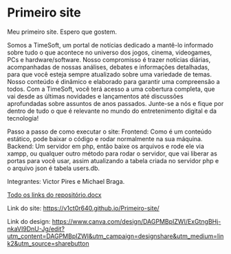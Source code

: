 # Primeiro site
Meu primeiro site.
Espero que gostem.

Somos a TimeSoft, um portal de notícias dedicado a mantê-lo informado sobre tudo o que acontece no universo dos jogos, cinema, videogames, PCs e hardware/software. Nosso compromisso é trazer notícias diárias, acompanhadas de nossas análises, debates e informações detalhadas, para que você esteja sempre atualizado sobre uma variedade de temas. Nosso conteúdo é dinâmico e elaborado para garantir uma compreensão a todos. Com a TimeSoft, você terá acesso a uma cobertura completa, que vai desde as últimas novidades e lançamentos até discussões aprofundadas sobre assuntos de anos passados. Junte-se a nós e fique por dentro de tudo o que é relevante no mundo do entretenimento digital e da tecnologia!

Passo a passo de como executar o site: 
Frontend: Como é um conteúdo estático, pode baixar o código e rodar normalmente na sua máquina.
Backend: Um servidor em php, então baixe os arquivos e rode ele via xampp, ou qualquer outro método para rodar o servidor, que vai liberar as portas para você usar, assim atualizando a tabela criada no servidor php e o arquivo json é tabela users.db.

Integrantes: Victor Pires e Michael Braga.

[Todo os links do repositório.docx](https://github.com/user-attachments/files/17169196/Todo.os.links.do.repositorio.doc)

Link do site:
https://v1ct0r640.github.io/Primeiro-site/

Link do design:
https://www.canva.com/design/DAGPMBpIZWI/ExGtngBHj-nkaVI9DnU-Jg/edit?utm_content=DAGPMBpIZWI&utm_campaign=designshare&utm_medium=link2&utm_source=sharebutton
